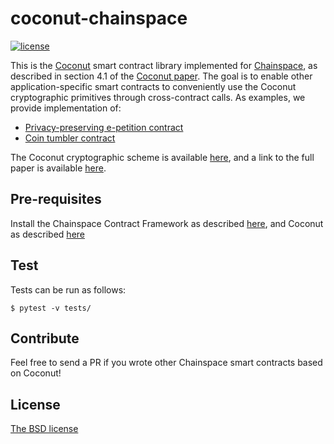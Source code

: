 # coconut-chainspace
[![license](https://img.shields.io/badge/license-BSD-brightgreen.svg)](https://github.com/asonnino/coconut-chainspace/blob/master/LICENSE) 


This is the [Coconut](https://github.com/asonnino/coconut) smart contract library implemented for [Chainspace](https://github.com/chainspace), as described in section 4.1 of the [Coconut paper](https://arxiv.org/abs/1802.07344). The goal is to enable other application-specific smart contracts to conveniently use the Coconut cryptographic primitives through cross-contract calls. As examples, we provide implementation of:
  - [Privacy-preserving e-petition contract](https://github.com/asonnino/coconut-chainspace/blob/master/contracts/petition.py)
  - [Coin tumbler contract](https://github.com/asonnino/coconut-chainspace/blob/master/contracts/tumbler.py)

The Coconut cryptographic scheme is available [here](https://github.com/asonnino/coconut), and a link to the full paper is available [here](https://arxiv.org/abs/1802.07344).


## Pre-requisites
Install the Chainspace Contract Framework as described [here](https://github.com/chainspace), and Coconut as described [here](https://github.com/asonnino/coconut#install)


## Test
Tests can be run as follows:
```
$ pytest -v tests/
```


## Contribute
Feel free to send a PR if you wrote other Chainspace smart contracts based on Coconut!


## License
[The BSD license](https://opensource.org/licenses/BSD-3-Clause)
